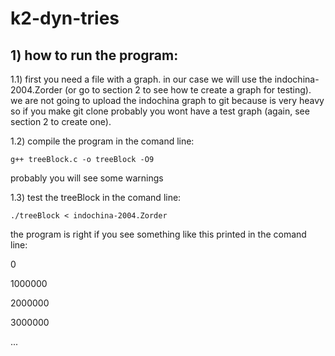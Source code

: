 # k2-dyn-tries

## 1) how to run the program:

1.1) first you need a file with a graph. in our case we will use the indochina-2004.Zorder
(or go to section 2 to see how te create a graph for testing). we are not going to upload
the indochina graph to git because is very heavy so if you make git clone probably you wont
have a test graph (again, see section 2 to create one).

1.2) compile the program in the comand line:

    g++ treeBlock.c -o treeBlock -O9
probably you will see some warnings

1.3) test the treeBlock in the comand line:

    ./treeBlock < indochina-2004.Zorder
    
the program is right if you see something like this printed in the comand line:

0

1000000

2000000

3000000

...